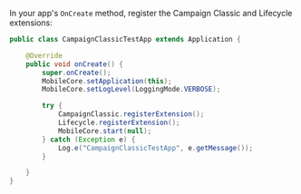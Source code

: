 In your app's `OnCreate` method, register the Campaign Classic and Lifecycle extensions:

```java
public class CampaignClassicTestApp extends Application {

    @Override
    public void onCreate() {
        super.onCreate();
        MobileCore.setApplication(this);
        MobileCore.setLogLevel(LoggingMode.VERBOSE);

        try {
            CampaignClassic.registerExtension();
            Lifecycle.registerExtension();
            MobileCore.start(null);
        } catch (Exception e) {
            Log.e("CampaignClassicTestApp", e.getMessage());
        }

    }
}
```